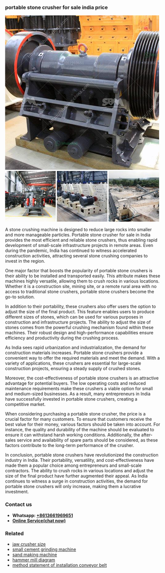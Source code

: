 <h3>portable stone crusher for sale india price</h3><img src='1702950294.jpg' alt=''><p>A stone crushing machine is designed to reduce large rocks into smaller and more manageable particles. Portable stone crusher for sale in India provides the most efficient and reliable stone crushers, thus enabling rapid development of small-scale infrastructure projects in remote areas. Even during the pandemic, India has continued to witness accelerated construction activities, attracting several stone crushing companies to invest in the region.</p><p>One major factor that boosts the popularity of portable stone crushers is their ability to be installed and transported easily. This attribute makes these machines highly versatile, allowing them to crush rocks in various locations. Whether it is a construction site, mining site, or a remote rural area with no access to traditional stone crushers, portable stone crushers become the go-to solution.</p><p>In addition to their portability, these crushers also offer users the option to adjust the size of the final product. This feature enables users to produce different sizes of stones, which can be used for various purposes in construction and infrastructure projects. The ability to adjust the size of stones comes from the powerful crushing mechanism found within these machines. Their robust design and high-performance capabilities ensure efficiency and productivity during the crushing process.</p><p>As India sees rapid urbanization and industrialization, the demand for construction materials increases. Portable stone crushers provide a convenient way to offer the required materials and meet the demand. With a variety of applications, these crushers are essential for large-scale construction projects, ensuring a steady supply of crushed stones.</p><p>Moreover, the cost-effectiveness of portable stone crushers is an attractive advantage for potential buyers. The low operating costs and reduced maintenance requirements make these crushers a viable option for small and medium-sized businesses. As a result, many entrepreneurs in India have successfully invested in portable stone crushers, creating a competitive market.</p><p>When considering purchasing a portable stone crusher, the price is a crucial factor for many customers. To ensure that customers receive the best value for their money, various factors should be taken into account. For instance, the quality and durability of the machine should be evaluated to ensure it can withstand harsh working conditions. Additionally, the after-sales service and availability of spare parts should be considered, as these factors contribute to the long-term performance of the crusher.</p><p>In conclusion, portable stone crushers have revolutionized the construction industry in India. Their portability, versatility, and cost-effectiveness have made them a popular choice among entrepreneurs and small-scale contractors. The ability to crush rocks in various locations and adjust the size of the final product have further augmented their appeal. As India continues to witness a surge in construction activities, the demand for portable stone crushers will only increase, making them a lucrative investment.</p><h3>Contact us</h3><ul><li><strong>Whatsapp:&nbsp;<a href="https://wa.me/8613661969651">+8613661969651</a></strong></li><li><a href="https://swt.shibang-china.com/?git&amp;zhl&amp;portable stone crusher for sale india price"><strong>Online Service(chat now)</strong></a></li></ul><h3>Related</h3><ul><li><a href='jaw crusher size.md'>jaw crusher size</a></li><li><a href='small cement grinding machine.md'>small cement grinding machine</a></li><li><a href='sand making machine.md'>sand making machine</a></li><li><a href='hammer mill diagram.md'>hammer mill diagram</a></li><li><a href='method statement of installation conveyor belt.md'>method statement of installation conveyor belt</a></li></ul>